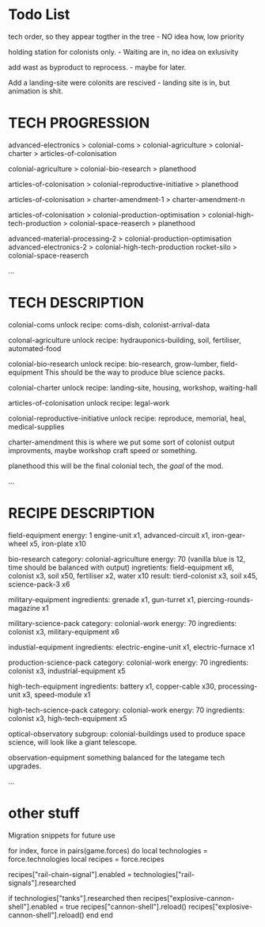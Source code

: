 # Todo List
tech order, so they appear togther in the tree - NO idea how, low priority

holding station for colonists only. - Waiting are in, no idea on exlusivity

add wast as byproduct to reprocess. - maybe for later. 

Add a landing-site were colonits are rescived - landing site is in, but animation is shit. 


# TECH PROGRESSION

advanced-electronics > colonial-coms > colonial-agriculture > colonial-charter > articles-of-colonisation

colonial-agriculture > colonial-bio-research > planethood

articles-of-colonisation > colonial-reproductive-initiative > planethood

articles-of-colonisation > charter-amendment-1 > charter-amendment-n

articles-of-colonisation > colonial-production-optimisation > colonial-high-tech-production > colonial-space-reaserch >  planethood

advanced-material-processing-2 > colonial-production-optimisation
advanced-electronics-2 > colonial-high-tech-production
rocket-silo > colonial-space-reaserch

...

# TECH DESCRIPTION

  colonial-coms
unlock recipe: coms-dish,  colonist-arrival-data

  colonal-agriculture
unlock recipe: hydrauponics-building, soil, fertiliser, automated-food

  colonial-bio-research
unlock recipe: bio-research, grow-lumber, field-equipment
This should be the way to produce blue science packs. 

  colonial-charter
unlock recipe: landing-site, housing, workshop, waiting-hall

  articles-of-colonisation
unlock recipe: legal-work

  colonial-reproductive-initiative
unlock recipe: reproduce, memorial, heal, medical-supplies

  charter-amendment
this is where we put some sort of colonist output improvments, maybe workshop craft speed or something. 

  planethood
this will be the final colonial tech, the *goal* of the mod. 

...

# RECIPE DESCRIPTION

  field-equipment
energy: 1
engine-unit x1, advanced-circuit x1, iron-gear-wheel x5, iron-plate x10

  bio-research
category: colonial-agriculture
energy: 70 (vanilla blue is 12, time should be balanced with output)
ingretients: field-equipment x6, colonist x3, soil x50, fertiliser x2, water x10
result: tierd-colonist x3, soil x45, science-pack-3 x6

  military-equipment
ingredients: grenade x1, gun-turret x1, piercing-rounds-magazine x1

  military-science-pack 
category: colonial-work
energy: 70
ingredients: colonist x3, military-equipment x6

  industial-equipment
ingredients: electric-engine-unit x1, electric-furnace  x1

  production-science-pack
category: colonial-work
energy: 70
ingredients: colonist x3, industrial-equipment x5

  high-tech-equipment
ingredients: battery x1, copper-cable x30, processing-unit x3, speed-module x1

  high-tech-science-pack
category: colonial-work
energy: 70
ingredients: colonist x3, high-tech-equipment x5

  optical-observatory
subgroup: colonial-buildings
used to produce space science, will look like a giant telescope. 

  observation-equipment
something balanced for the lategame tech upgrades. 

...

# other stuff

Migration snippets for future use 

for index, force in pairs(game.forces) do
  local technologies = force.technologies
  local recipes = force.recipes

  recipes["rail-chain-signal"].enabled = technologies["rail-signals"].researched

  if technologies["tanks"].researched then
    recipes["explosive-cannon-shell"].enabled = true
    recipes["cannon-shell"].reload()
    recipes["explosive-cannon-shell"].reload()
  end
end
